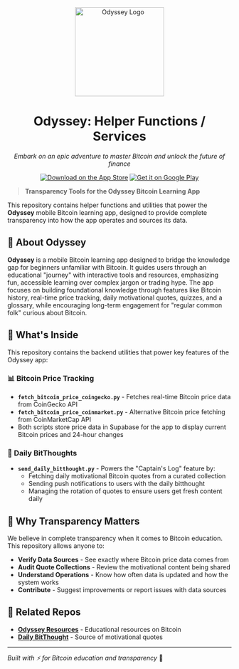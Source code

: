 <div align="center">
  <img src="public/logo.png" alt="Odyssey Logo" width="200" height="200">
  
  # Odyssey: Helper Functions / Services
  
  *Embark on an epic adventure to master Bitcoin and unlock the future of finance*

[![Download on the App Store](https://img.shields.io/badge/Download_on_the_App_Store-007AFF?style=for-the-badge&logo=app-store&logoColor=white)](https://apps.apple.com/us/app/odyssey-your-bitcoin-journey/id6749882142)
[![Get it on Google Play](https://img.shields.io/badge/Get_it_on_Google_Play-414141?style=for-the-badge&logo=google-play&logoColor=white)](https://play.google.com/store/apps/details?id=com.odyssey.odysseybtcapp&hl=en_US)

</div>

> **Transparency Tools for the Odyssey Bitcoin Learning App**

This repository contains helper functions and utilities that power the **Odyssey** mobile Bitcoin learning app, designed to provide complete transparency into how the app operates and sources its data.

## 🎯 About Odyssey

**Odyssey** is a mobile Bitcoin learning app designed to bridge the knowledge gap for beginners unfamiliar with Bitcoin. It guides users through an educational "journey" with interactive tools and resources, emphasizing fun, accessible learning over complex jargon or trading hype. The app focuses on building foundational knowledge through features like Bitcoin history, real-time price tracking, daily motivational quotes, quizzes, and a glossary, while encouraging long-term engagement for "regular common folk" curious about Bitcoin.

## 🔧 What's Inside

This repository contains the backend utilities that power key features of the Odyssey app:

### 📊 Bitcoin Price Tracking
- **`fetch_bitcoin_price_coingecko.py`** - Fetches real-time Bitcoin price data from CoinGecko API
- **`fetch_bitcoin_price_coinmarket.py`** - Alternative Bitcoin price fetching from CoinMarketCap API
- Both scripts store price data in Supabase for the app to display current Bitcoin prices and 24-hour changes

### 💭 Daily BitThoughts
- **`send_daily_bitthought.py`** - Powers the "Captain's Log" feature by:
  - Fetching daily motivational Bitcoin quotes from a curated collection
  - Sending push notifications to users with the daily bitthought
  - Managing the rotation of quotes to ensure users get fresh content daily

## 🌟 Why Transparency Matters

We believe in complete transparency when it comes to Bitcoin education. This repository allows anyone to:

- **Verify Data Sources** - See exactly where Bitcoin price data comes from
- **Audit Quote Collections** - Review the motivational content being shared
- **Understand Operations** - Know how often data is updated and how the system works
- **Contribute** - Suggest improvements or report issues with data sources

## 🔗 Related Repos

- **[Odyssey Resources](https://github.com/oogunjob/Odyssey-Resources)** - Educational resources on Bitcoin
- **[Daily BitThought](https://github.com/oogunjob/Daily-BitThought)** - Source of motivational quotes

---

*Built with ⚡ for Bitcoin education and transparency* 🚢
